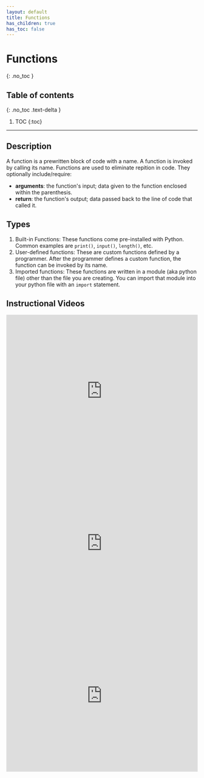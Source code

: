 ```yaml
---
layout: default
title: Functions
has_children: true
has_toc: false
---
```


# Functions
{: .no_toc }
## Table of contents
{: .no_toc .text-delta }

1. TOC
{:toc}

---

## Description
A function is a prewritten block of code with a name. A function is invoked by calling its name. Functions are used to eliminate repition in code. They optionally include/require:
  - **arguments**: the function's input; data given to the function enclosed within the parenthesis.
  - **return**: the function's output; data passed back to the line of code that called it.

## Types
1. Built-in Functions: These functions come pre-installed with Python. Common examples are `print()`, `input()`, `length()`, etc.  
2. User-defined functions: These are custom functions defined by a programmer. After the programmer defines a custom function, the function can be invoked by its name.
3. Imported functions: These functions are written in a module (aka python file) other than the file you are creating. You can import that module into your python file with an `import` statement.

## Instructional Videos
<iframe height="400px" width="100%" src="https://www.youtube.com/embed/8T5acEwfJbw" title="YouTube video player" frameborder="0" allow="accelerometer; autoplay; clipboard-write; encrypted-media; gyroscope; picture-in-picture" allowfullscreen></iframe>
<iframe height="400px" width="100%" src="https://www.youtube.com/embed/nrCAxXfRU28" title="YouTube video player" frameborder="0" allow="accelerometer; autoplay; clipboard-write; encrypted-media; gyroscope; picture-in-picture" allowfullscreen></iframe>
<iframe height="400px" width="100%" src="https://www.youtube.com/embed/sKW-zdYZNX4" title="YouTube video player" frameborder="0" allow="accelerometer; autoplay; clipboard-write; encrypted-media; gyroscope; picture-in-picture" allowfullscreen></iframe>
